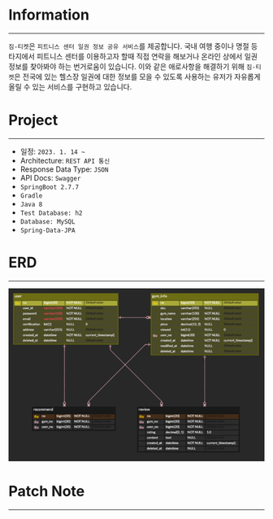 # Information
<hr>

`짐-티켓`은 `피트니스 센터 일권 정보 공유 서비스`를 제공합니다. 
국내 여행 중이나 명절 등 타지에서 피트니스 센터를 이용하고자 할때 
직접 연락을 해보거나 온라인 상에서 일권 정보를 찾아봐야 하는 번거로움이 있습니다.
이와 같은 애로사항을 해결하기 위해 `짐-티켓`은 전국에 있는 헬스장 일권에 대한 정보를
모을 수 있도록 사용하는 유저가 자유롭게 올릴 수 있는 서비스를 구현하고 있습니다.

# Project
<hr>

* 일정: `2023. 1. 14 ~`
* Architecture: `REST API 통신`
* Response Data Type: `JSON`
* API Docs: `Swagger`
* `SpringBoot 2.7.7`
* `Gradle`
* `Java 8`
* `Test Database: h2`
* `Database: MySQL`
* `Spring-Data-JPA`

# ERD
<hr>

![img.png](erd.png)

# Patch Note
<hr>
